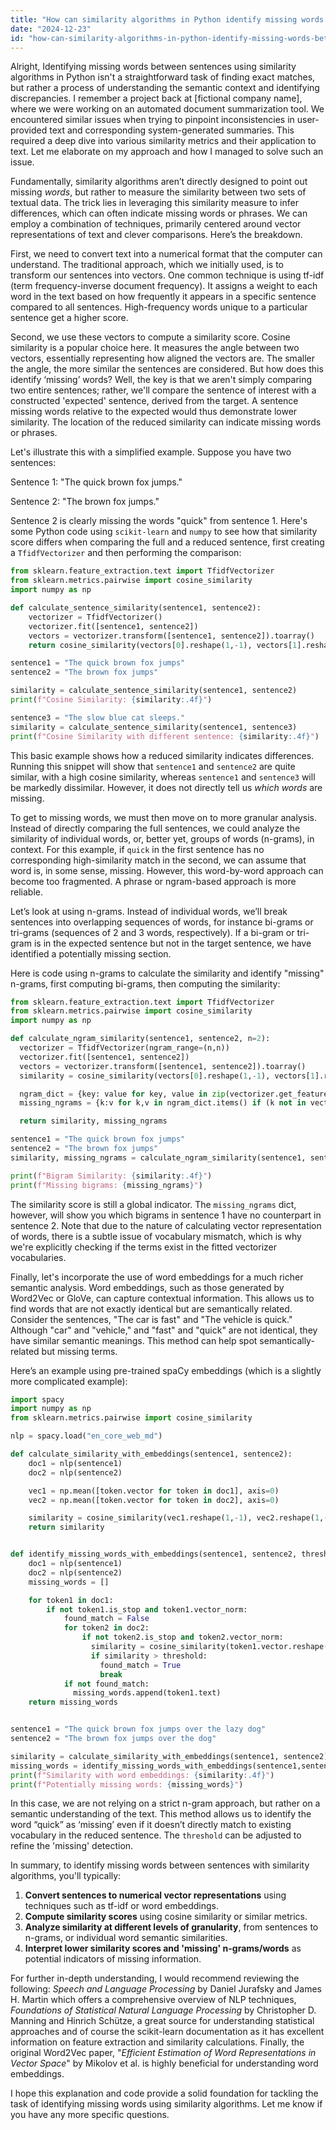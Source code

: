 ```yaml
---
title: "How can similarity algorithms in Python identify missing words between sentences?"
date: "2024-12-23"
id: "how-can-similarity-algorithms-in-python-identify-missing-words-between-sentences"
---
```


Alright,  Identifying missing words between sentences using similarity algorithms in Python isn't a straightforward task of finding exact matches, but rather a process of understanding the semantic context and identifying discrepancies. I remember a project back at [fictional company name], where we were working on an automated document summarization tool. We encountered similar issues when trying to pinpoint inconsistencies in user-provided text and corresponding system-generated summaries. This required a deep dive into various similarity metrics and their application to text. Let me elaborate on my approach and how I managed to solve such an issue.

Fundamentally, similarity algorithms aren’t directly designed to point out missing *words*, but rather to measure the similarity between two sets of textual data. The trick lies in leveraging this similarity measure to infer differences, which can often indicate missing words or phrases. We can employ a combination of techniques, primarily centered around vector representations of text and clever comparisons. Here’s the breakdown.

First, we need to convert text into a numerical format that the computer can understand. The traditional approach, which we initially used, is to transform our sentences into vectors. One common technique is using tf-idf (term frequency-inverse document frequency). It assigns a weight to each word in the text based on how frequently it appears in a specific sentence compared to all sentences. High-frequency words unique to a particular sentence get a higher score.

Second, we use these vectors to compute a similarity score. Cosine similarity is a popular choice here. It measures the angle between two vectors, essentially representing how aligned the vectors are. The smaller the angle, the more similar the sentences are considered. But how does this identify ‘missing’ words? Well, the key is that we aren't simply comparing two entire sentences; rather, we'll compare the sentence of interest with a constructed 'expected' sentence, derived from the target. A sentence missing words relative to the expected would thus demonstrate lower similarity. The location of the reduced similarity can indicate missing words or phrases.

Let's illustrate this with a simplified example. Suppose you have two sentences:

Sentence 1: "The quick brown fox jumps."

Sentence 2: "The brown fox jumps."

Sentence 2 is clearly missing the words "quick" from sentence 1. Here's some Python code using `scikit-learn` and `numpy` to see how that similarity score differs when comparing the full and a reduced sentence, first creating a `TfidfVectorizer` and then performing the comparison:

```python
from sklearn.feature_extraction.text import TfidfVectorizer
from sklearn.metrics.pairwise import cosine_similarity
import numpy as np

def calculate_sentence_similarity(sentence1, sentence2):
    vectorizer = TfidfVectorizer()
    vectorizer.fit([sentence1, sentence2])
    vectors = vectorizer.transform([sentence1, sentence2]).toarray()
    return cosine_similarity(vectors[0].reshape(1,-1), vectors[1].reshape(1,-1))[0][0]

sentence1 = "The quick brown fox jumps"
sentence2 = "The brown fox jumps"

similarity = calculate_sentence_similarity(sentence1, sentence2)
print(f"Cosine Similarity: {similarity:.4f}")

sentence3 = "The slow blue cat sleeps."
similarity = calculate_sentence_similarity(sentence1, sentence3)
print(f"Cosine Similarity with different sentence: {similarity:.4f}")
```

This basic example shows how a reduced similarity indicates differences. Running this snippet will show that `sentence1` and `sentence2` are quite similar, with a high cosine similarity, whereas `sentence1` and `sentence3` will be markedly dissimilar. However, it does not directly tell us *which words* are missing.

To get to missing words, we must then move on to more granular analysis. Instead of directly comparing the full sentences, we could analyze the similarity of individual words, or, better yet, groups of words (n-grams), in context. For this example, if `quick` in the first sentence has no corresponding high-similarity match in the second, we can assume that word is, in some sense, missing. However, this word-by-word approach can become too fragmented. A phrase or ngram-based approach is more reliable.

Let’s look at using n-grams. Instead of individual words, we’ll break sentences into overlapping sequences of words, for instance bi-grams or tri-grams (sequences of 2 and 3 words, respectively). If a bi-gram or tri-gram is in the expected sentence but not in the target sentence, we have identified a potentially missing section.

Here is code using n-grams to calculate the similarity and identify "missing" n-grams, first computing bi-grams, then computing the similarity:

```python
from sklearn.feature_extraction.text import TfidfVectorizer
from sklearn.metrics.pairwise import cosine_similarity
import numpy as np

def calculate_ngram_similarity(sentence1, sentence2, n=2):
  vectorizer = TfidfVectorizer(ngram_range=(n,n))
  vectorizer.fit([sentence1, sentence2])
  vectors = vectorizer.transform([sentence1, sentence2]).toarray()
  similarity = cosine_similarity(vectors[0].reshape(1,-1), vectors[1].reshape(1,-1))[0][0]

  ngram_dict = {key: value for key, value in zip(vectorizer.get_feature_names_out(), vectors[0])}
  missing_ngrams = {k:v for k,v in ngram_dict.items() if (k not in vectorizer.vocabulary_.keys() or vectorizer.transform([k]).toarray()[0][vectorizer.vocabulary_[k]]==0) and v>0}

  return similarity, missing_ngrams

sentence1 = "The quick brown fox jumps"
sentence2 = "The brown fox jumps"
similarity, missing_ngrams = calculate_ngram_similarity(sentence1, sentence2)

print(f"Bigram Similarity: {similarity:.4f}")
print(f"Missing bigrams: {missing_ngrams}")
```

The similarity score is still a global indicator. The `missing_ngrams` dict, however, will show you which bigrams in sentence 1 have no counterpart in sentence 2. Note that due to the nature of calculating vector representation of words, there is a subtle issue of vocabulary mismatch, which is why we're explicitly checking if the terms exist in the fitted vectorizer vocabularies.

Finally, let's incorporate the use of word embeddings for a much richer semantic analysis. Word embeddings, such as those generated by Word2Vec or GloVe, can capture contextual information. This allows us to find words that are not exactly identical but are semantically related. Consider the sentences, "The car is fast" and "The vehicle is quick." Although "car" and "vehicle," and "fast" and "quick" are not identical, they have similar semantic meanings. This method can help spot semantically-related but missing terms.

Here’s an example using pre-trained spaCy embeddings (which is a slightly more complicated example):

```python
import spacy
import numpy as np
from sklearn.metrics.pairwise import cosine_similarity

nlp = spacy.load("en_core_web_md")

def calculate_similarity_with_embeddings(sentence1, sentence2):
    doc1 = nlp(sentence1)
    doc2 = nlp(sentence2)

    vec1 = np.mean([token.vector for token in doc1], axis=0)
    vec2 = np.mean([token.vector for token in doc2], axis=0)

    similarity = cosine_similarity(vec1.reshape(1,-1), vec2.reshape(1,-1))[0][0]
    return similarity


def identify_missing_words_with_embeddings(sentence1, sentence2, threshold=0.7):
    doc1 = nlp(sentence1)
    doc2 = nlp(sentence2)
    missing_words = []

    for token1 in doc1:
        if not token1.is_stop and token1.vector_norm:
            found_match = False
            for token2 in doc2:
                if not token2.is_stop and token2.vector_norm:
                  similarity = cosine_similarity(token1.vector.reshape(1,-1), token2.vector.reshape(1,-1))[0][0]
                  if similarity > threshold:
                    found_match = True
                    break
            if not found_match:
              missing_words.append(token1.text)
    return missing_words


sentence1 = "The quick brown fox jumps over the lazy dog"
sentence2 = "The brown fox jumps over the dog"

similarity = calculate_similarity_with_embeddings(sentence1, sentence2)
missing_words = identify_missing_words_with_embeddings(sentence1,sentence2)
print(f"Similarity with word embeddings: {similarity:.4f}")
print(f"Potentially missing words: {missing_words}")
```

In this case, we are not relying on a strict n-gram approach, but rather on a semantic understanding of the text. This method allows us to identify the word “quick” as ‘missing’ even if it doesn’t directly match to existing vocabulary in the reduced sentence.  The `threshold` can be adjusted to refine the 'missing' detection.

In summary, to identify missing words between sentences with similarity algorithms, you'll typically:

1.  **Convert sentences to numerical vector representations** using techniques such as tf-idf or word embeddings.
2.  **Compute similarity scores** using cosine similarity or similar metrics.
3.  **Analyze similarity at different levels of granularity**, from sentences to n-grams, or individual word semantic similarities.
4.  **Interpret lower similarity scores and 'missing' n-grams/words** as potential indicators of missing information.

For further in-depth understanding, I would recommend reviewing the following: *Speech and Language Processing* by Daniel Jurafsky and James H. Martin which offers a comprehensive overview of NLP techniques, *Foundations of Statistical Natural Language Processing* by Christopher D. Manning and Hinrich Schütze, a great source for understanding statistical approaches and of course the scikit-learn documentation as it has excellent information on feature extraction and similarity calculations. Finally, the original Word2Vec paper, "*Efficient Estimation of Word Representations in Vector Space*" by Mikolov et al. is highly beneficial for understanding word embeddings.

I hope this explanation and code provide a solid foundation for tackling the task of identifying missing words using similarity algorithms. Let me know if you have any more specific questions.
